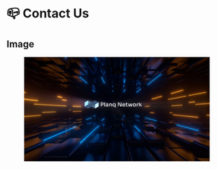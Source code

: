# 📪 Contact Us

## Image

<figure><img src="../.gitbook/assets/8030fa5e-e643-462a-ae7d-27687598bc7e.jpg" alt=""><figcaption></figcaption></figure>

##
